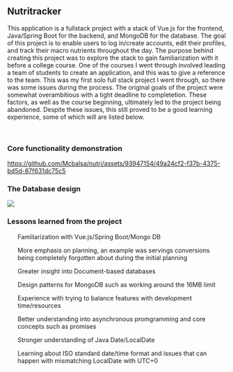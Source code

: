 <h2>Nutritracker</h2>

<p>This application is a fullstack project with a stack of Vue.js for the frontend, Java/Spring Boot for the backend, and MongoDB for the database. The goal of this project is to enable users to log in/create accounts, edit their profiles, and track their macro nutrients throughout the day. The purpose behind creating this project was to explore the stack to gain familiarization with it before a college course. One of the courses I went through involved leading a team of students to create an application, and this was to give a reference to the team. This was my first solo full stack project I went through, so there was some issues during the process. The original goals of the project were somewhat overambitious with a tight deadline to completetion. These factors, as well as the course beginning, ultimately led to the project being abandoned. Despite these issues, this still proved to be a good learning experience, some of which will are listed below.</p></br>
<h3>Core functionality demonstration</h3>

https://github.com/Mcbalsa/nutri/assets/93947154/49a24cf2-f37b-4375-bd5d-87f631dc75c5

<h3>The Database design</h3>
<img src="https://user-images.githubusercontent.com/93947154/268332171-36a98e58-d519-4639-aeed-e1d82bad2a12.png" />

<h3>Lessons learned from the project</h3>
<ul>Familiarization with Vue.js/Spring Boot/Mongo DB</ul>
<ul>More emphasis on planning, an example was servings conversions being completely forgotten about during the initial planning</ul>
<ul>Greater insight into Document-based databases</ul>
<ul>Design patterns for MongoDB such as working around the 16MB limit</ul>
<ul>Experience with trying to balance features with development time/resources</ul>
<ul>Better understanding into asynchronous promgramming and core concepts such as promises</ul>
<ul>Stronger understanding of Java Date/LocalDate</ul>
<ul>Learning about ISO standard date/time format and issues that can happen with mismatching LocalDate with UTC+0</ul>
